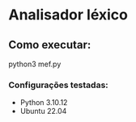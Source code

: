 # Analisador léxico

## Como executar:
python3 mef.py

### Configurações testadas:
- Python 3.10.12
- Ubuntu 22.04
